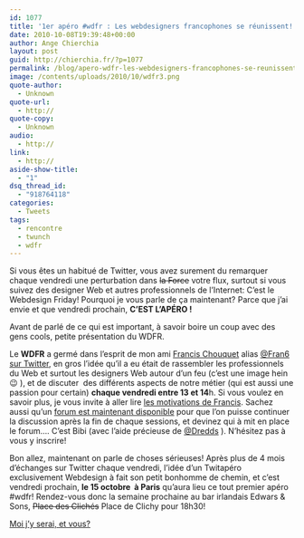 ```yaml
---
id: 1077
title: '1er apéro #wdfr : Les webdesigners francophones se réunissent!'
date: 2010-10-08T19:39:48+00:00
author: Ange Chierchia
layout: post
guid: http://chierchia.fr/?p=1077
permalink: /blog/apero-wdfr-les-webdesigners-francophones-se-reunissent-a-paris/
image: /contents/uploads/2010/10/wdfr3.png
quote-author:
  - Unknown
quote-url:
  - http://
quote-copy:
  - Unknown
audio:
  - http://
link:
  - http://
aside-show-title:
  - "1"
dsq_thread_id:
  - "918764118"
categories:
  - Tweets
tags:
  - rencontre
  - twunch
  - wdfr
---
```

Si vous êtes un habitué de Twitter, vous avez surement du remarquer chaque vendredi une perturbation dans <span style="text-decoration: line-through;">la Force</span> votre flux, surtout si vous suivez des designer Web et autres professionnels de l&rsquo;Internet: C&rsquo;est le Webdesign Friday! Pourquoi je vous parle de ça maintenant? Parce que j&rsquo;ai envie et que vendredi prochain, **C&rsquo;EST L&rsquo;APÉRO !**<!--more-->

Avant de parlé de ce qui est important, à savoir boire un coup avec des gens cools, petite présentation du WDFR.

Le **WDFR** a germé dans l&rsquo;esprit de mon ami <a title="L'actu du blogging et du webdesign" href="http://www.fran6art.com" target="_blank">Francis Chouquet</a> alias [@Fran6 sur Twitter](http://twitter.com/Fran6), en gros l&rsquo;idée qu&rsquo;il a eu était de rassembler les professionnels du Web et surtout les designers Web autour d&rsquo;un feu (c&rsquo;est une image hein 😉 ), et de discuter  des différents aspects de notre métier (qui est aussi une passion pour certain) **chaque vendredi entre 13 et 14**h. Si vous voulez en savoir plus, je vous invite à aller lire <a title="Qu'est-ce que le WDFr ?" href="http://www.fran6art.com/webdesign/le-wdfriday-cest-parti/" target="_blank">les motivations de Francis</a>. Sachez aussi qu&rsquo;un <a title="Le Forum des designers Web francophones" href="http://forum.wdfriday.com" target="_blank">forum est maintenant disponible</a> pour que l&rsquo;on puisse continuer la discussion après la fin de chaque sessions, et devinez qui à mit en place le forum&#8230;. C&rsquo;est Bibi (avec l&rsquo;aide précieuse de [@Dredds](http://twitter.com/dredds) ). N&rsquo;hésitez pas à vous y inscrire!

Bon allez, maintenant on parle de choses sérieuses! Après plus de 4 mois d&rsquo;échanges sur Twitter chaque vendredi, l&rsquo;idée d&rsquo;un Twitapéro exclusivement Webdesign à fait son petit bonhomme de chemin, et c&rsquo;est vendredi prochain, **le 15 octobre  à Paris** qu&rsquo;aura lieu ce tout premier apéro #wdfr! Rendez-vous donc la semaine prochaine au bar irlandais Edwars & Sons, <span style="text-decoration: line-through;">Place des Clichés</span> Place de Clichy pour 18h30!

<a title="apéro WDFr" href="http://twun.ch/fr/wdapero-1-1631/" target="_blank">Moi j&rsquo;y serai, et vous? </a>